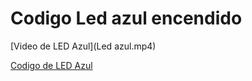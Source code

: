 # Codigo Led azul encendido

[Video de LED Azul](Led azul.mp4)

[Codigo de LED Azul](CodigoLEDAzul.ino)
